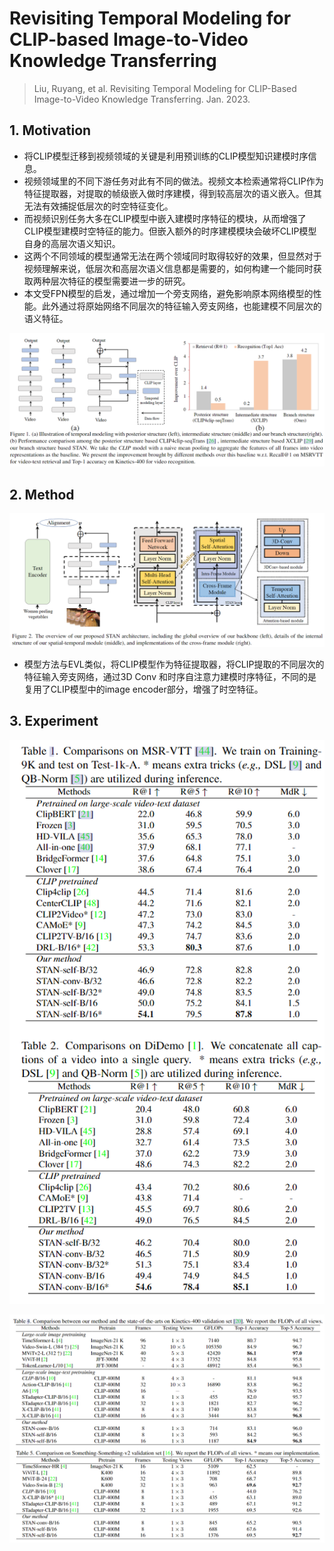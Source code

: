 # Revisiting Temporal Modeling for CLIP-based Image-to-Video Knowledge Transferring

> Liu, Ruyang, et al. Revisiting Temporal Modeling for CLIP-Based Image-to-Video Knowledge Transferring. Jan. 2023.

## 1. Motivation

- 将CLIP模型迁移到视频领域的关键是利用预训练的CLIP模型知识建模时序信息。
- 视频领域里的不同下游任务对此有不同的做法。视频文本检索通常将CLIP作为特征提取器，对提取的帧级嵌入做时序建模，得到较高层次的语义嵌入。但其无法有效捕捉低层次的时空特征变化。
- 而视频识别任务大多在CLIP模型中嵌入建模时序特征的模块，从而增强了CLIP模型建模时空特征的能力。但嵌入额外的时序建模模块会破坏CLIP模型自身的高层次语义知识。
- 这两个不同领域的模型通常无法在两个领域同时取得较好的效果，但显然对于视频理解来说，低层次和高层次语义信息都是需要的，如何构建一个能同时获取两种层次特征的模型需要进一步的研究。
- 本文受FPN模型的启发，通过增加一个旁支网络，避免影响原本网络模型的性能。此外通过将原始网络不同层次的特征输入旁支网络，也能建模不同层次的语义特征。

![1](https://raw.githubusercontent.com/bobochow/blog_img/main/img/STAN1.png)

## 2. Method

![2](https://raw.githubusercontent.com/bobochow/blog_img/main/img/STAN2.png)

- 模型方法与EVL类似，将CLIP模型作为特征提取器，将CLIP提取的不同层次的特征输入旁支网络，通过3D Conv 和时序自注意力建模时序特征，不同的是复用了CLIP模型中的image encoder部分，增强了时空特征。

## 3. Experiment

![3](https://raw.githubusercontent.com/bobochow/blog_img/main/img/STAN3.png)

![4](https://raw.githubusercontent.com/bobochow/blog_img/main/img/STAN4.png)
